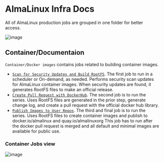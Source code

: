 # AlmaLinux Infra Docs

All of AlmaLinux production jobs are grouped in one folder for better access.

![image](https://user-images.githubusercontent.com/1273137/194068337-34122bec-4ac8-4582-83ea-623792d2a289.png)

## Container/Documentaion

`Container/Docker images` contains jobs related to building container images.

- [`Scan for Security Updates and Build RootFS`](1-scan-build.md). The first job to run in a scheduler or On-demand, as needed. Performs security scan updates for AlmaLinux container images. When security updates are found, it generates RootFS files to make an official release.
- [`Create Pull Request with DockerHub`](2-dockerhub-pr.md). The second job is to run the series. Uses RootFS files are generated in the prior step, generate change log, and create a pull request with the official docker hub library.
- [`Publish Images to User Repos`](3-publish-user.md). The third and final job is to run the series. Uses RootFS files to create container images and publish to docker.io/almalinux and quay.io/almalinuxorg This job has to run after the docker pull request is merged and all default and minimal images are available for public use.

### Container Jobs view

![image](https://user-images.githubusercontent.com/1273137/195864305-a8ffc936-a48e-4220-b716-5caa969d042c.png)
